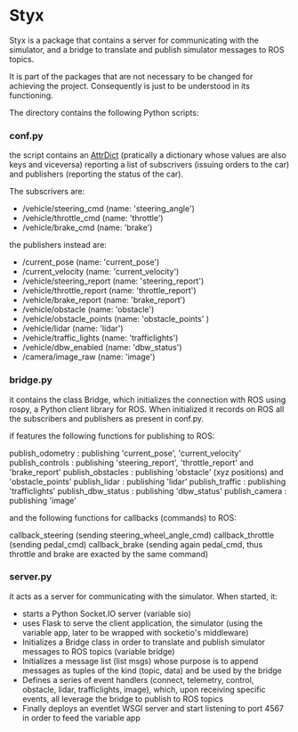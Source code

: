 # Styx

Styx is a package that contains a server for communicating with the simulator, and a bridge to translate and publish simulator messages to ROS topics.

It is part of the packages that are not necessary to be changed for achieving the project. Consequently is just to be understood in its functioning.

The directory contains the following Python scripts:

### conf.py

the script contains an [AttrDict](https://pypi.python.org/pypi/attrdict/2.0.0) (pratically a dictionary whose values are also keys and viceversa) reporting a list of subscrivers (issuing orders to the car) and publishers (reporting the status of the car).

The subscrivers are:
* /vehicle/steering_cmd (name: 'steering_angle')
* /vehicle/throttle_cmd (name: 'throttle')
* /vehicle/brake_cmd (name: 'brake')

the publishers instead are:
* /current_pose (name: 'current_pose')
* /current_velocity (name: 'current_velocity')
* /vehicle/steering_report (name: 'steering_report')
* /vehicle/throttle_report (name: 'throttle_report')
* /vehicle/brake_report (name: 'brake_report')
* /vehicle/obstacle (name: 'obstacle')
* /vehicle/obstacle_points (name: 'obstacle_points' )
* /vehicle/lidar (name: 'lidar')
* /vehicle/traffic_lights (name: 'trafficlights')
* /vehicle/dbw_enabled (name: 'dbw_status')
* /camera/image_raw (name: 'image')

### bridge.py

it contains the class Bridge, which initializes the connection with ROS using rospy, a Python client library for ROS. 
When initialized it records on ROS all the subscribers and publishers as present in conf.py.

if features the following functions for publishing to ROS:

publish_odometry : publishing 'current_pose', 'current_velocity'
publish_controls : publishing 'steering_report', 'throttle_report' and 'brake_report'
publish_obstacles : publishing 'obstacle' (xyz positions) and 'obstacle_points' 
publish_lidar : publishing 'lidar'
publish_traffic : publishing 'trafficlights'
publish_dbw_status : publishing 'dbw_status'
publish_camera : publishing 'image'

and the following functions for callbacks (commands) to ROS:

callback_steering (sending steering_wheel_angle_cmd)
callback_throttle (sending pedal_cmd)
callback_brake (sending again pedal_cmd, thus throttle and brake are exacted by the same command)

### server.py

it acts as a server for communicating with the simulator. When started, it:

* starts a Python Socket.IO server (variable sio)
* uses Flask to serve the client application, the simulator (using the variable app, later to be wrapped with socketio's middleware)
* Initializes a Bridge class in order to translate and publish simulator messages to ROS topics (variable bridge)
* Initializes a message list (list msgs) whose purpose is to append messages as tuples of the kind (topic, data) and be used by the bridge
* Defines a series of event handlers (connect, telemetry, control, obstacle, lidar, trafficlights, image), which, upon receiving specific events, all leverage the bridge to publish to ROS topics
* Finally deploys an eventlet WSGI server and start listening to port 4567 in order to feed the variable app